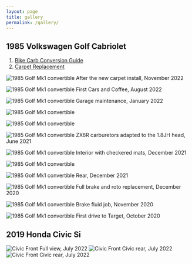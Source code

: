 ```yaml
---
layout: page
title: gallery
permalink: /gallery/
---
```


## 1985 Volkswagen Golf Cabriolet

1. [Bike Carb Conversion Guide](https://www.sudoyashi.com/carbconversion)
2. [Carpet Replacement](https://www.sudoyashi.com/carpet)

![1985 Golf Mk1 convertible](https://www.sudoyashi.com/assets/img/driveway1.jpg) After the new carpet install, November 2022

![1985 Golf Mk1 convertible](https://www.sudoyashi.com/assets/img/pages/cars/cabcnc.jpg) First Cars and Coffee, August 2022

![1985 Golf Mk1 convertible](https://www.sudoyashi.com/assets/img/cabby-gallery-5.jpg) Garage maintenance, January 2022

![1985 Golf Mk1 convertible](https://www.sudoyashi.com/assets/img/cabby-gallery-6.jpg)

![1985 Golf Mk1 convertible](https://www.sudoyashi.com/assets/img/cabby-gallery-7.jpg)

![1985 Golf Mk1 convertible](https://www.sudoyashi.com/assets/img/carbconversion-1.jpg) ZX6R carburetors adapted to the 1.8JH head, June 2021

![1985 Golf Mk1 convertible](https://www.sudoyashi.com/assets/img/cabbyinterior-1.jpg) Interior with checkered mats, December 2021

![1985 Golf Mk1 convertible](https://www.sudoyashi.com/assets/img/cabbyinterior-2.jpg)

![1985 Golf Mk1 convertible](https://www.sudoyashi.com/assets/img/cabby-rear-1.jpg) Rear, December 2021

![1985 Golf Mk1 convertible](https://www.sudoyashi.com/assets/img/cabby-gallery-2.jpg) Full brake and roto replacement, December 2020

![1985 Golf Mk1 convertible](https://www.sudoyashi.com/assets/img/cabby-gallery-3.jpg) Brake fluid job, November 2020

![1985 Golf Mk1 convertible](https://www.sudoyashi.com/assets/img/cab.jpg) First drive to Target, October 2020

## 2019 Honda Civic Si

![Civic Front](https://www.sudoyashi.com/assets/img/pages/cars/civic-full.jpg) Full view, July 2022
![Civic Front](https://www.sudoyashi.com/assets/img/pages/cars/civic-rear.jpg) Civic rear, July 2022
![Civic Front](https://www.sudoyashi.com/assets/img/pages/cars/civic-side.jpg) Civic rear, July 2022
